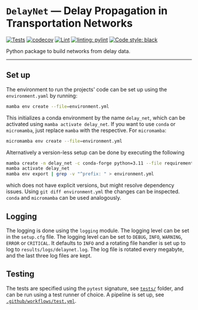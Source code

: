 # `DelayNet` — Delay Propagation in Transportation Networks

[//]: # ([![Dev]&#40;https://img.shields.io/badge/docs-dev-blue.svg&#41;]&#40;https://cbueth.github.io/DelayDynamics/&#41;)
[![Tests](https://github.com/cbueth/delaynet/actions/workflows/test.yml/badge.svg)](https://github.com/cbueth/delaynet/actions/workflows/test.yml)
[![codecov](https://codecov.io/gh/cbueth/delaynet/graph/badge.svg?token=G3MEQR5N1Y)](https://codecov.io/gh/cbueth/delaynet)
[![Lint](https://github.com/cbueth/delaynet/actions/workflows/lint.yml/badge.svg)](https://github.com/cbueth/delaynet/actions/workflows/lint.yml)
[![linting: pylint](https://img.shields.io/badge/linting-pylint-yellowgreen)](https://github.com/PyCQA/pylint)
[![Code style: black](https://img.shields.io/badge/code%20style-black-000000.svg)](https://github.com/psf/black)

Python package to build networks from delay data.

---

## Set up

The environment to run the projects' code can be set up using the
`environment.yaml` by running:

```bash
mamba env create --file=environment.yml
```

This initializes a conda environment by the name `delay_net`, which can be
activated using `mamba activate delay_net`.
If you want to use `conda` or `micromamba`, just replace
`mamba` with the respective. For `micromamba`:

```bash
micromamba env create --file=environment.yml
```

Alternatively a version-less setup can be done by executing the following

```bash
mamba create -n delay_net -c conda-forge python=3.11 --file requirements.txt
mamba activate delay_net
mamba env export | grep -v "^prefix: " > environment.yml
```

which does not have explicit versions, but might resolve dependency issues. Using
`git diff environment.yml` the changes can be inspected.
`conda` and `micromamba` can be used analogously.

## Logging

The logging is done using the `logging` module. The logging level can be set in the
`setup.cfg` file. The logging level can be set to `DEBUG`, `INFO`, `WARNING`, `ERROR`
or `CRITICAL`. It defaults to `INFO` and a rotating file handler is set up to log
to `results/logs/delaynet.log`. The log file is rotated every megabyte, and the
last three log files are kept.

## Testing

The tests are specified using the `pytest` signature, see [`tests/`](tests/) folder, and
can be run using a test runner of choice.
A pipeline is set up, see [`.github/workflows/test.yml`](.github/workflows/lint.yml).